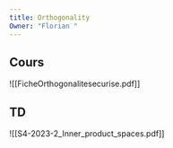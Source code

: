 ```yaml
---
title: Orthogonality
Owner: "Florian "
---
```

## Cours
![[FicheOrthogonalitesecurise.pdf]]
## TD
![[S4-2023-2_Inner_product_spaces.pdf]]